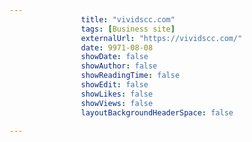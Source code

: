 ---
                title: "vividscc.com"
                tags: [Business site]
                externalUrl: "https://vividscc.com/"
                date: 9971-08-08
                showDate: false
                showAuthor: false
                showReadingTime: false
                showEdit: false
                showLikes: false
                showViews: false
                layoutBackgroundHeaderSpace: false
                ---
